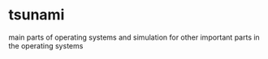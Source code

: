 # tsunami
main parts of operating systems and simulation for other important parts in the operating systems
